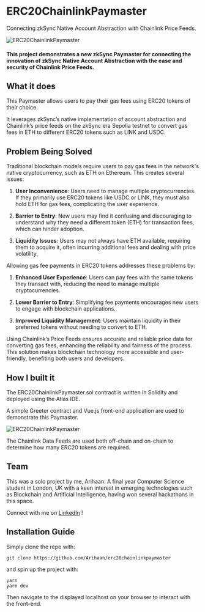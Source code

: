 # ERC20ChainlinkPaymaster 

Connecting zkSync Native Account Abstraction with Chainlink Price Feeds.

![ERC20ChainlinkPaymaster](https://github.com/Arihaan/erc20chainlinkpaymaster/assets/48653895/3b796a34-ac91-4788-bc72-07e2d0a3b0fa)

#### This project demonstrates a new zkSync Paymaster for **connecting the innovation of zkSync Native Account Abstraction with the ease and security of Chainlink Price Feeds**.

## What it does

This Paymaster allows users to pay their gas fees using ERC20 tokens of their choice. 

It leverages zkSync’s native implementation of account abstraction and Chainlink’s price feeds on the zkSync era Sepolia testnet to convert gas fees in ETH to different ERC20 tokens such as LINK and USDC.

## Problem Being Solved

Traditional blockchain models require users to pay gas fees in the network's native cryptocurrency, such as ETH on Ethereum. This creates several issues:

1. **User Inconvenience**: Users need to manage multiple cryptocurrencies. If they primarily use ERC20 tokens like USDC or LINK, they must also hold ETH for gas fees, complicating the user experience.
   
2. **Barrier to Entry**: New users may find it confusing and discouraging to understand why they need a different token (ETH) for transaction fees, which can hinder adoption.
   
3. **Liquidity Issues**: Users may not always have ETH available, requiring them to acquire it, often incurring additional fees and dealing with price volatility.

Allowing gas fee payments in ERC20 tokens addresses these problems by:

1. **Enhanced User Experience**: Users can pay fees with the same tokens they transact with, reducing the need to manage multiple cryptocurrencies.
   
2. **Lower Barrier to Entry**: Simplifying fee payments encourages new users to engage with blockchain applications.
   
3. **Improved Liquidity Management**: Users maintain liquidity in their preferred tokens without needing to convert to ETH.

Using Chainlink’s Price Feeds ensures accurate and reliable price data for converting gas fees, enhancing the reliability and fairness of the process. This solution makes blockchain technology more accessible and user-friendly, benefiting both users and developers.

## How I built it

The ERC20ChainlinkPaymaster.sol contract is written in Solidity and deployed using the Atlas IDE.

A simple Greeter contract and Vue.js front-end application are used to demonstrate this Paymaster.

![ERC20ChainlinkPaymaster](https://github.com/Arihaan/erc20chainlinkpaymaster/assets/48653895/7ea1065f-ad32-4afc-b036-6693dc79c41d)

The Chainlink Data Feeds are used both off-chain and on-chain to determine how many ERC20 tokens are required.

## Team

This was a solo project by me, Arihaan: A final year Computer Science student in London, UK with a keen interest in emerging technologies such as Blockchain and Artificial Intelligence, having won several hackathons in this space.

Connect with me on [LinkedIn](https://www.linkedin.com/in/arihaan/) !

## Installation Guide

Simply clone the repo with:

```
git clone https://github.com/Arihaan/erc20chainlinkpaymaster
```

and spin up the project with:

```
yarn
yarn dev
```
Then navigate to the displayed localhost on your browser to interact with the front-end.
